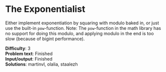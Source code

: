 # The Exponentialist
Either implement exponentiation by squaring with modulo baked in, or just use the built-in `pow`-function. Note: The `pow`-function in the math library has no support for doing this modulo, and applying modulo in the end is too slow (because of bigint performance).

__Difficulty__: 3  
__Problem text__: Finished  
__Input/output__: Finished  
__Solutions__: martinvl, olalia, staalezh